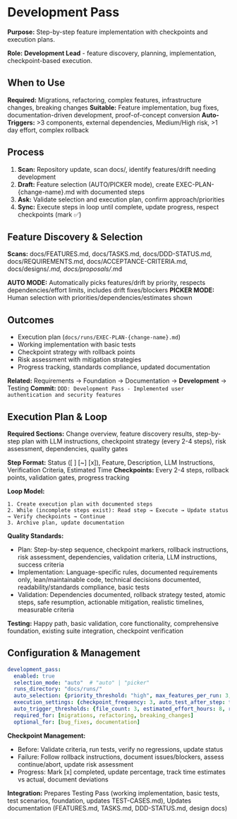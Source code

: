 # Development Pass

**Purpose:** Step-by-step feature implementation with checkpoints and execution plans.

**Role:** **Development Lead** - feature discovery, planning, implementation, checkpoint-based execution.

## When to Use

**Required:** Migrations, refactoring, complex features, infrastructure changes, breaking changes
**Suitable:** Feature implementation, bug fixes, documentation-driven development, proof-of-concept conversion
**Auto-Triggers:** >3 components, external dependencies, Medium/High risk, >1 day effort, complex rollback

## Process

1. **Scan:** Repository update, scan docs/, identify features/drift needing development
2. **Draft:** Feature selection (AUTO/PICKER mode), create EXEC-PLAN-{change-name}.md with documented steps
3. **Ask:** Validate selection and execution plan, confirm approach/priorities
4. **Sync:** Execute steps in loop until complete, update progress, respect checkpoints (mark ✅)

## Feature Discovery & Selection

**Scans:** docs/FEATURES.md, docs/TASKS.md, docs/DDD-STATUS.md, docs/REQUIREMENTS.md, docs/ACCEPTANCE-CRITERIA.md, docs/designs/*.md, docs/proposals/*.md

**AUTO MODE:** Automatically picks features/drift by priority, respects dependencies/effort limits, includes drift fixes/blockers
**PICKER MODE:** Human selection with priorities/dependencies/estimates shown

## Outcomes

- Execution plan (`docs/runs/EXEC-PLAN-{change-name}.md`)
- Working implementation with basic tests
- Checkpoint strategy with rollback points
- Risk assessment with mitigation strategies
- Progress tracking, standards compliance, updated documentation

**Related:** Requirements → Foundation → Documentation → **Development** → Testing
**Commit:** `DDD: Development Pass - Implemented user authentication and security features`

## Execution Plan & Loop

**Required Sections:** Change overview, feature discovery results, step-by-step plan with LLM instructions, checkpoint strategy (every 2-4 steps), risk assessment, dependencies, quality gates

**Step Format:** Status ([ ] [~] [x]), Feature, Description, LLM Instructions, Verification Criteria, Estimated Time
**Checkpoints:** Every 2-4 steps, rollback points, validation gates, progress tracking

**Loop Model:**
```
1. Create execution plan with documented steps
2. While (incomplete steps exist): Read step → Execute → Update status → Verify checkpoints → Continue
3. Archive plan, update documentation
```

**Quality Standards:**
- Plan: Step-by-step sequence, checkpoint markers, rollback instructions, risk assessment, dependencies, validation criteria, LLM instructions, success criteria
- Implementation: Language-specific rules, documented requirements only, lean/maintainable code, technical decisions documented, readability/standards compliance, basic tests
- Validation: Dependencies documented, rollback strategy tested, atomic steps, safe resumption, actionable mitigation, realistic timelines, measurable criteria

**Testing:** Happy path, basic validation, core functionality, comprehensive foundation, existing suite integration, checkpoint verification

## Configuration & Management

```yaml
development_pass:
  enabled: true
  selection_mode: "auto"  # "auto" | "picker"
  runs_directory: "docs/runs/"
  auto_selection: {priority_threshold: "high", max_features_per_run: 3, include_drift_fixes: true, include_blockers: true, respect_dependencies: true, max_estimated_effort: "3 days"}
  execution_settings: {checkpoint_frequency: 3, auto_test_after_step: true, archive_completed_plans: true}
  auto_trigger_thresholds: {file_count: 3, estimated_effort_hours: 8, risk_level: "medium", complexity: "high"}
  required_for: [migrations, refactoring, breaking_changes]
  optional_for: [bug_fixes, documentation]
```

**Checkpoint Management:**
- Before: Validate criteria, run tests, verify no regressions, update status
- Failure: Follow rollback instructions, document issues/blockers, assess continue/abort, update risk assessment
- Progress: Mark [x] completed, update percentage, track time estimates vs actual, document deviations

**Integration:** Prepares Testing Pass (working implementation, basic tests, test scenarios, foundation, updates TEST-CASES.md), Updates documentation (FEATURES.md, TASKS.md, DDD-STATUS.md, design docs)

